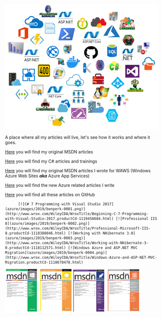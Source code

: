 ![benperk csharpguitar blog article topics](azure/images/2019/benperk-0009.png)

A place where all my articles will live, let's see how it works and where it goes.

[Here](msdn/) you will find my original MSDN articles

[Here](csharp/) you will find my C# articles and trainings

[Here](waws/) you will find my original MSDN articles I wrote for WAWS (Windows Azure Web Sites ***aka*** Azure App Services)

[Here](azure/) you will find the new Azure related articles I write 

[Here](https://github.com/benperk/benperk.github.io) you will find all these articles on GitHub


          [![C# 7 Programming with Visual Studio 2017](azure/images/2019/benperk-0001.png)](http://www.wrox.com/WileyCDA/WroxTitle/Beginning-C-7-Programming-with-Visual-Studio-2017.productCd-1119458684.html) [![Professional IIS 8](azure/images/2019/benperk-0002.png)](http://www.wrox.com/WileyCDA/WroxTitle/Professional-Microsoft-IIS-8.productCd-1118388046.html) [![Working with NHibernate 3.0](azure/images/2019/benperk-0003.png)](http://www.wrox.com/WileyCDA/WroxTitle/Working-with-NHibernate-3-0.productCd-1118112571.html) [![Windows Azure and ASP.NET MVC Migration](azure/images/2019/benperk-0004.png)](http://www.wrox.com/WileyCDA/WroxTitle/Windows-Azure-and-ASP-NET-MVC-Migration.productCd-1118678478.html) 

[![.NET Micro Framework](azure/images/2019/benperk-0005.png)](https://msdn.microsoft.com/en-us/magazine/dn913186.aspx) [![Using Azure App Services to Convert a Web Page to PDF](azure/images/2019/benperk-0006.png)](https://msdn.microsoft.com/en-us/magazine/mt707529.aspx) [![Capture and Analyze Brain Waves with Azure IoT Hub](azure/images/2019/benperk-0007.png)](https://msdn.microsoft.com/magazine/mt788621) [![Capture and Analyze Brain Waves with Azure IoT Hub, Part 2](azure/images/2019/benperk-0008.png)](https://msdn.microsoft.com/en-us/magazine/mt790206) 
